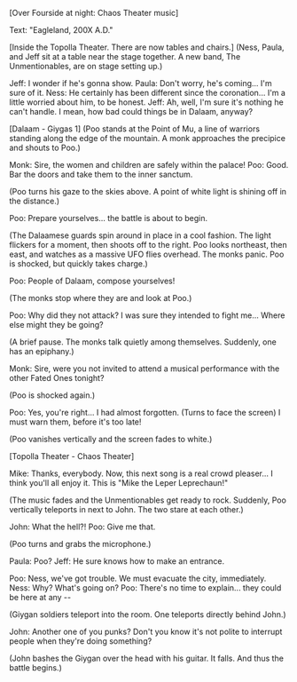 [Over Fourside at night: Chaos Theater music]

Text: "Eagleland, 200X A.D."

[Inside the Topolla Theater.  There are now tables and chairs.]
(Ness, Paula, and Jeff sit at a table near the stage together.  A new band, The Unmentionables, are on stage setting up.)

Jeff:  I wonder if he's gonna show.
Paula: Don't worry, he's coming...  I'm sure of it.
Ness:  He certainly has been different since the coronation...  I'm a little worried about him, to be honest.
Jeff:  Ah, well, I'm sure it's nothing he can't handle.  I mean, how bad could things be in Dalaam, anyway?

[Dalaam - Giygas 1]
(Poo stands at the Point of Mu, a line of warriors standing along the edge of the mountain.  A monk approaches the precipice and shouts to Poo.)

Monk: Sire, the women and children are safely within the palace!
Poo:  Good.  Bar the doors and take them to the inner sanctum.

(Poo turns his gaze to the skies above.  A point of white light is shining off in the distance.)

Poo:  Prepare yourselves... the battle is about to begin.

(The Dalaamese guards spin around in place in a cool fashion.  The light flickers for a moment, then shoots off to the right.  Poo looks northeast, then east, and watches as a massive UFO flies overhead.  The monks panic.  Poo is shocked, but quickly takes charge.)

Poo:  People of Dalaam, compose yourselves!

(The monks stop where they are and look at Poo.)

Poo:  Why did they not attack?  I was sure they intended to fight me...  Where else might they be going?

(A brief pause.  The monks talk quietly among themselves.  Suddenly, one has an epiphany.)

Monk: Sire, were you not invited to attend a musical performance with the other Fated Ones tonight?

(Poo is shocked again.)

Poo:  Yes, you're right...  I had almost forgotten.  (Turns to face the screen)  I must warn them, before it's too late!

(Poo vanishes vertically and the screen fades to white.)

[Topolla Theater - Chaos Theater]

Mike:  Thanks, everybody.  Now, this next song is a real crowd pleaser...  I think you'll all enjoy it.  This is "Mike the Leper Leprechaun!"

(The music fades and the Unmentionables get ready to rock.  Suddenly, Poo vertically teleports in next to John.  The two stare at each other.)

John:  What the hell?!
Poo:   Give me that.

(Poo turns and grabs the microphone.)

Paula: Poo?
Jeff:  He sure knows how to make an entrance.

Poo:   Ness, we've got trouble.  We must evacuate the city, immediately.
Ness:  Why?  What's going on?
Poo:   There's no time to explain... they could be here at any --

(Giygan soldiers teleport into the room.  One teleports directly behind John.)

John:  Another one of you punks?  Don't you know it's not polite to interrupt people when they're doing something?

(John bashes the Giygan over the head with his guitar.  It falls.  And thus the battle begins.)